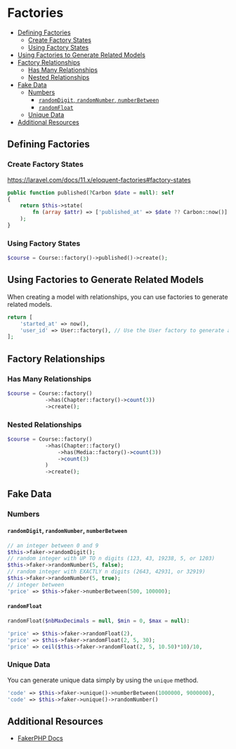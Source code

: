 # Factories

- [Defining Factories](#defining-factories)
    - [Create Factory States](#create-factory-states)
    - [Using Factory States](#using-factory-states)
- [Using Factories to Generate Related Models](#using-factories-to-generate-related-models)
- [Factory Relationships](#factory-relationships)
    - [Has Many Relationships](#has-many-relationships)
    - [Nested Relationships](#nested-relationships)
- [Fake Data](#fake-data)
    - [Numbers](#numbers)
        - [`randomDigit`, `randomNumber`, `numberBetween`](#randomdigit-randomnumber-numberbetween)
        - [`randomFloat`](#randomfloat)
    - [Unique Data](#unique-data)
- [Additional Resources](#additional-resources)


## Defining Factories

### Create Factory States

<a href="https://laravel.com/docs/11.x/eloquent-factories#factory-states"
target="blank">https://laravel.com/docs/11.x/eloquent-factories#factory-states</a>

```php
public function published(?Carbon $date = null): self
{
    return $this->state(
        fn (array $attr) => ['published_at' => $date ?? Carbon::now()]
    );
}
```

### Using Factory States

```php
$course = Course::factory()->published()->create();
```

## Using Factories to Generate Related Models

When creating a model with relationships, you can use factories to generate related models.

```php
return [
    'started_at' => now(),
    'user_id' => User::factory(), // Use the User factory to generate a user_id
];
```



## Factory Relationships

### Has Many Relationships

```php
$course = Course::factory()
            ->has(Chapter::factory()->count(3))
            ->create();
```

### Nested Relationships

```php
$course = Course::factory()
            ->has(Chapter::factory()
                ->has(Media::factory()->count(3))
                ->count(3)
            )
            ->create();
```




## Fake Data

### Numbers

#### `randomDigit`, `randomNumber`, `numberBetween` 

```php
// an integer between 0 and 9
$this->faker->randomDigit();
// random integer with UP TO n digits (123, 43, 19238, 5, or 1203)
$this->faker->randomNumber(5, false);
// random integer with EXACTLY n digits (2643, 42931, or 32919)
$this->faker->randomNumber(5, true);
// integer between
'price' => $this->faker->numberBetween(500, 100000);
```

#### `randomFloat`

```php
randomFloat($nbMaxDecimals = null, $min = 0, $max = null): 
```

```php
'price' => $this->faker->randomFloat(2),
'price' => $this->faker->randomFloat(2, 5, 30);
'price' => ceil($this->faker->randomFloat(2, 5, 10.50)*10)/10,
```

### Unique Data

You can generate unique data simply by using the `unique` method.

```php
'code' => $this->faker->unique()->numberBetween(1000000, 9000000),
'code' => $this->faker->unique()->randomNumber()
```



## Additional Resources

- <a href="https://fakerphp.org/" target="blank">FakerPHP Docs</a>
